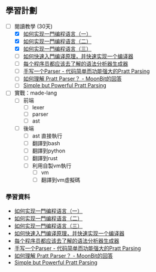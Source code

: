 
## 學習計劃

- [ ] 閱讀教學 (30天)
    - [x] [如何实现一門编程语言（一）](https://zhuanlan.zhihu.com/p/421568169)
    - [x] [如何实现一門编程语言（二）](https://zhuanlan.zhihu.com/p/422314011)
    - [x] [如何实现一門编程语言（三）](https://zhuanlan.zhihu.com/p/422909909)
    - [ ] [如何快速入門编译原理，并快速实现一个编译器](https://www.bilibili.com/video/BV16h4y1F7FM/)
    - [ ] [每个程序员都应该去了解的语法分析器生成器](https://www.bilibili.com/video/BV1FD4y1v79G/) 
    - [ ] [手写一个Parser - 代码简单而功能强大的Pratt Parsing](https://zhuanlan.zhihu.com/p/471075848) 
    - [ ] [如何理解 Pratt Parser？ - MoonBit的回答](https://www.zhihu.com/question/413146859/answer/3367380917)
    - [ ] [Simple but Powerful Pratt Parsing](https://matklad.github.io/2020/04/13/simple-but-powerful-pratt-parsing.html)
- [ ] 實戰：made-lang
    - [ ] 前端
        - [ ] lexer
        - [ ] parser
        - [ ] ast
    - [ ] 後端
        - [ ] ast 直接執行
        - [ ] 翻譯到bash
        - [ ] 翻譯到python
        - [ ] 翻譯到rust
        - [ ] 利用自製vm執行
            - [ ] vm
            - [ ] 翻譯到vm虛擬碼

### 學習資料
- [如何实现一門编程语言（一）](https://zhuanlan.zhihu.com/p/421568169)
- [如何实现一門编程语言（二）](https://zhuanlan.zhihu.com/p/422314011)
- [如何实现一門编程语言（三）](https://zhuanlan.zhihu.com/p/422909909)
- [如何快速入門编译原理，并快速实现一个编译器](https://www.bilibili.com/video/BV16h4y1F7FM/)
- [每个程序员都应该去了解的语法分析器生成器](https://www.bilibili.com/video/BV1FD4y1v79G/) 
- [手写一个Parser - 代码简单而功能强大的Pratt Parsing](https://zhuanlan.zhihu.com/p/471075848) 
- [如何理解 Pratt Parser？ - MoonBit的回答](https://www.zhihu.com/question/413146859/answer/3367380917)
- [Simple but Powerful Pratt Parsing](https://matklad.github.io/2020/04/13/simple-but-powerful-pratt-parsing.html)
